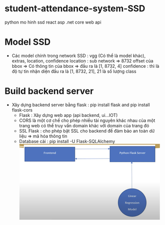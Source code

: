 # student-attendance-system-SSD
python
mo hinh ssd
react
asp .net core web api
# Model SSD
 + Các model chính trong network SSD : vgg (Có thể là model khác), extras, location, confidence
 location : sub network => 8732 offset  của bbox => Có thông tin của bbox 
 => đầu ra là [1, 8732, 4]
 confidence : thì là độ tự tin nhận diện  đầu ra là [1, 8732, 21], 21 là số lượng class 
 
# Build backend server
+ Xây dựng backend server bằng flask : pip install flask and pip install flask-cors
    - Flask : Xây dựng web app (api backend, ui...IOT)
    - CORS là một cơ chế cho phép nhiều tài nguyên khác nhau của một trang web có thể truy vấn domain khác với domain của trang đó
    - SSL Flask : cho phép bật SSL cho backend để đảm bảo an toàn dữ liệu => mã hóa thông tin
    - Database cài : pip install -U Flask-SQLAlchemy
![Alt text](image.png) 